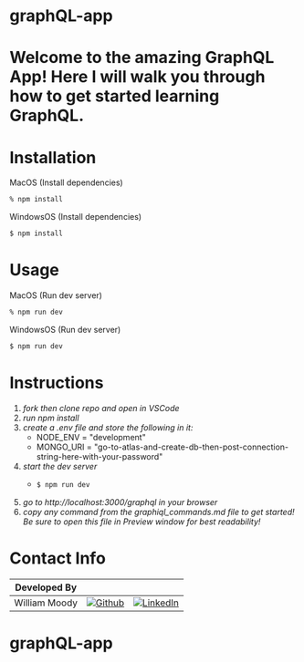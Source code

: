 # graphQL-app

# Welcome to the amazing GraphQL App! Here I will walk you through how to get started learning GraphQL.

# Installation

MacOS (Install dependencies)

```bash
% npm install
```

WindowsOS (Install dependencies)

```bash
$ npm install
```

# Usage

MacOS (Run dev server)

```bash
% npm run dev
```

WindowsOS (Run dev server)

```bash
$ npm run dev
```

# Instructions

1. _fork then clone repo and open in VSCode_
2. _run npm install_
3. _create a .env file and store the following in it:_
   - NODE_ENV = "development"
   - MONGO_URI = "go-to-atlas-and-create-db-then-post-connection-string-here-with-your-password"
4. _start the dev server_
   - ```bash
     $ npm run dev
     ```
5. _go to http://localhost:3000/graphql in your browser_
6. _copy any command from the graphiql_commands.md file to get started! Be sure to open this file in Preview window for best readability!_

# Contact Info

| Developed By  |                                                                                                                                               |                                                                                                                                              |
| :-----------: | :-------------------------------------------------------------------------------------------------------------------------------------------: | :------------------------------------------------------------------------------------------------------------------------------------------: |
| William Moody | [![Github](https://img.shields.io/badge/github-%23121011.svg?style=for-the-badge&logo=github&logoColor=white)](https://github.com/wmoody6293) | [![LinkedIn](https://img.shields.io/badge/LinkedIn-%230077B5.svg?logo=linkedin&logoColor=white)](https://www.linkedin.com/in/william-moody/) |
# graphQL-app
